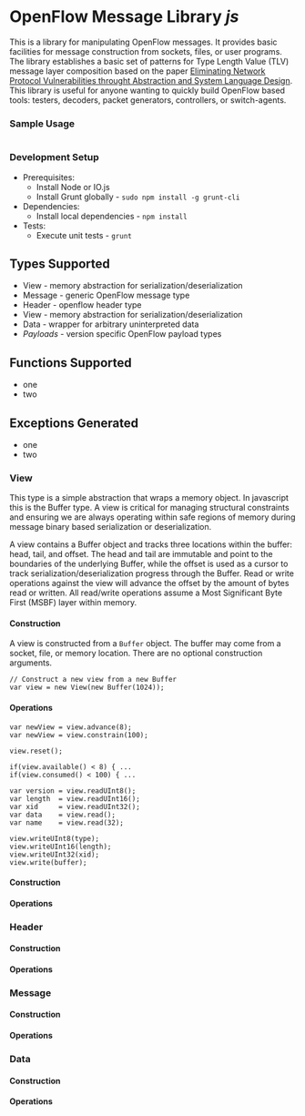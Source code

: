 # OpenFlow Message Library *js*
This is a library for manipulating OpenFlow messages. It provides basic
facilities for message construction from sockets, files, or user programs. The
library establishes a basic set of patterns for Type Length Value (TLV) message
layer composition based on the paper [Eliminating Network Protocol
Vulnerabilities throught Abstraction and System Language 
Design](http://arxiv.org/pdf/1311.3336.pdf). This library is useful for anyone
wanting to quickly build OpenFlow based tools: testers, decoders, packet
generators, controllers, or switch-agents.

### Sample Usage
```
```

### Development Setup
- Prerequisites:
    - Install Node or IO.js
    - Install Grunt globally - ```sudo npm install -g grunt-cli```
- Dependencies:
    - Install local dependencies - ```npm install```
- Tests:
    - Execute unit tests - ```grunt```

## Types Supported
- View - memory abstraction for serialization/deserialization
- Message - generic OpenFlow message type
- Header - openflow header type
- View - memory abstraction for serialization/deserialization
- Data - wrapper for arbitrary uninterpreted data
- *Payloads* - version specific OpenFlow payload types

## Functions Supported
- one
- two

## Exceptions Generated
- one
- two

### View
This type is a simple abstraction that wraps a memory object. In javascript this
is the Buffer type. A view is critical for managing structural constraints and
ensuring we are always operating within safe regions of memory during message
binary based serialization or deserialization.

A view contains a Buffer object and tracks three locations within the buffer:
head, tail, and offset. The head and tail are immutable and point to the
boundaries of the underlying Buffer, while the offset is used as a cursor to
track serialization/deserialization progress through the Buffer. Read or write
operations against the view will advance the offset by the amount of bytes read
or written. All read/write operations assume a Most Significant Byte First
(MSBF) layer within memory.

#### Construction
A view is constructed from a `Buffer` object. The buffer may come from a socket,
file, or memory location. There are no optional construction arguments.

```
// Construct a new view from a new Buffer
var view = new View(new Buffer(1024));
```

#### Operations

```
var newView = view.advance(8);
var newView = view.constrain(100);

view.reset();

if(view.available() < 8) { ...
if(view.consumed() < 100) { ...

var version = view.readUInt8();
var length  = view.readUInt16();
var xid     = view.readUInt32();
var data    = view.read();
var name    = view.read(32);

view.writeUInt8(type);
view.writeUInt16(length);
view.writeUInt32(xid);
view.write(buffer);
```

#### Construction

#### Operations

### Header

#### Construction

#### Operations

### Message

#### Construction

#### Operations

### Data

#### Construction

#### Operations


